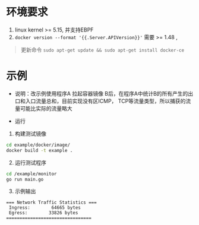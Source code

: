 # 环境要求
1. linux kernel >= 5.15, 并支持EBPF
2. `docker version --format '{{.Server.APIVersion}}'` 需要 >= 1.48 ,
> 更新命令 `sudo apt-get update && sudo apt-get install docker-ce`


# 示例
- 说明：改示例使用程序A 拉起容器镜像 B后，在程序A中统计B的所有产生的出口和入口流量总和，目前实现没有区ICMP， TCP等流量类型，所以捕获的流量可能比实际的流量略大

- 运行
1. 构建测试镜像
```bash
cd example/docker/image/
docker build -t example .
```

2. 运行测试程序
```bash
cd /example/monitor 
go run main.go
```

3. 示例输出
```
=== Network Traffic Statistics ===
 Ingress:        64665 bytes
 Egress:        33826 bytes
================================
```